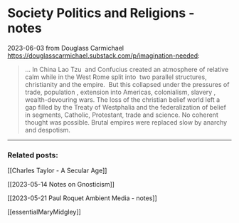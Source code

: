 # Society Politics and Religions - notes

2023-06-03 from Douglass Carmichael <https://douglasscarmichael.substack.com/p/imagination-needed>:  
> ... In China Lao Tzu  and Confucius created an atmosphere of relative calm while in the West Rome split into  two parallel structures, christianity and the empire.  But this collapsed under the pressures of trade, population , extension into Americas, colonialism, slavery , wealth-devouring wars. The loss of the christian belief world left a gap filled by the Treaty of Westphalia and the federalization of belief in segments, Catholic, Protestant, trade and science. No coherent thought was possible. Brutal empires were replaced slow by anarchy and despotism.  





-------
### Related posts:  

[[Charles Taylor - A Secular Age]]  

[[2023-05-14 Notes on Gnosticism]]  

[[2023-05-21 Paul Roquet Ambient Media - notes]]  

[[essentialMaryMidgley]]  


